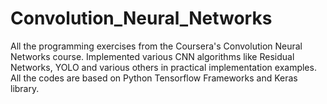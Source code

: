 # Convolution_Neural_Networks
All the programming exercises from the Coursera's Convolution Neural Networks course. Implemented various CNN algorithms like Residual Networks, YOLO and various others in practical implementation examples. All the codes are based on Python Tensorflow Frameworks and Keras library.  
